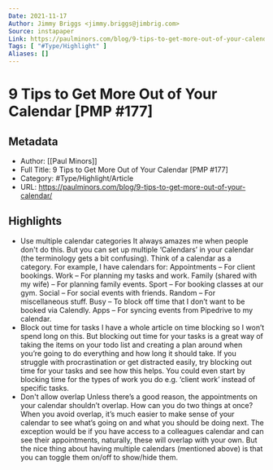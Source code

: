 ```yaml
---
Date: 2021-11-17
Author: Jimmy Briggs <jimmy.briggs@jimbrig.com>
Source: instapaper
Link: https://paulminors.com/blog/9-tips-to-get-more-out-of-your-calendar/
Tags: [ "#Type/Highlight" ]
Aliases: []
---
```

# 9 Tips to Get More Out of Your Calendar [PMP #177]

## Metadata
- Author: [[Paul Minors]]
- Full Title: 9 Tips to Get More Out of Your Calendar [PMP #177]
- Category: #Type/Highlight/Article
- URL: https://paulminors.com/blog/9-tips-to-get-more-out-of-your-calendar/

## Highlights
- Use multiple calendar categories
  It always amazes me when people don't do this. But you can set up multiple ‘Calendars’ in your calendar (the terminology gets a bit confusing). Think of a calendar as a category. For example, I have calendars for:
  Appointments – For client bookings.
  Work – For planning my tasks and work.
  Family (shared with my wife) – For planning family events.
  Sport – For booking classes at our gym.
  Social – For social events with friends.
  Random – For miscellaneous stuff.
  Busy – To block off time that I don’t want to be booked via Calendly.
  Apps – For syncing events from Pipedrive to my calendar.
- Block out time for tasks
  I have a whole article on time blocking so I won’t spend long on this. But blocking out time for your tasks is a great way of taking the items on your todo list and creating a plan around when you’re going to do everything and how long it should take. If you struggle with procrastination or get distracted easily, try blocking out time for your tasks and see how this helps. You could even start by blocking time for the types of work you do e.g. ‘client work’ instead of specific tasks.
- Don't allow overlap
  Unless there’s a good reason, the appointments on your calendar shouldn’t overlap. How can you do two things at once? When you avoid overlap, it’s much easier to make sense of your calendar to see what’s going on and what you should be doing next.
  The exception would be if you have access to a colleagues calendar and can see their appointments, naturally, these will overlap with your own. But the nice thing about having multiple calendars (mentioned above) is that you can toggle them on/off to show/hide them.
